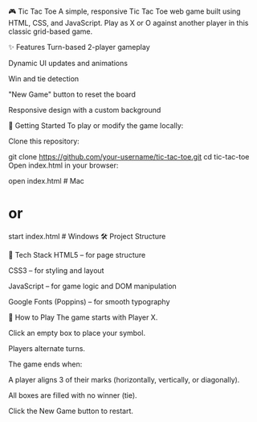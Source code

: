 🎮 Tic Tac Toe
A simple, responsive Tic Tac Toe web game built using HTML, CSS, and JavaScript. Play as X or O against another player in this classic grid-based game.

✨ Features
Turn-based 2-player gameplay

Dynamic UI updates and animations

Win and tie detection

"New Game" button to reset the board

Responsive design with a custom background

🚀 Getting Started
To play or modify the game locally:

Clone this repository:

git clone https://github.com/your-username/tic-tac-toe.git
cd tic-tac-toe
Open index.html in your browser:

open index.html   # Mac
# or
start index.html  # Windows
🛠️ Project Structure

🎨 Tech Stack
HTML5 – for page structure

CSS3 – for styling and layout

JavaScript – for game logic and DOM manipulation

Google Fonts (Poppins) – for smooth typography

📌 How to Play
The game starts with Player X.

Click an empty box to place your symbol.

Players alternate turns.

The game ends when:

A player aligns 3 of their marks (horizontally, vertically, or diagonally).

All boxes are filled with no winner (tie).

Click the New Game button to restart.
